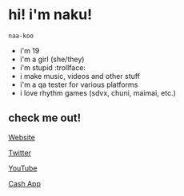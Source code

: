# hi! i'm naku!
`naa-koo`

- i'm 19
- i'm a girl (she/they)
- i'm stupid :trollface:
- i make music, videos and other stuff
- i'm a qa tester for various platforms
- i love rhythm games (sdvx, chuni, maimai, etc.)

## check me out!
[Website](https://miskeeping.com)

[Twitter](https://twitter.com/miskeeping)

[YouTube](https://youtube.com/miskeeping)

[Cash App](https://cash.app/$bigjuicyballs)
